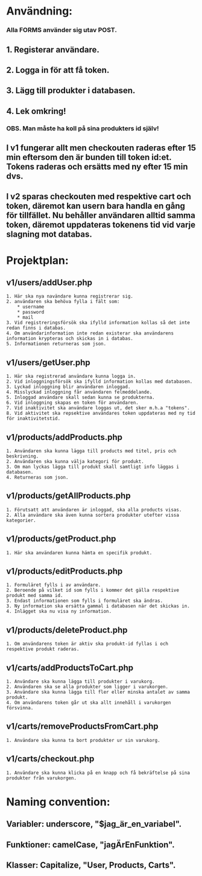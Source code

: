 # Användning:

### Alla FORMS använder sig utav POST.

## 1. Registerar användare.

## 2. Logga in för att få token.

## 3. Lägg till produkter i databasen.

## 4. Lek omkring!

### OBS. Man måste ha koll på sina produkters id själv!

## I v1 fungerar allt men checkouten raderas efter 15 min eftersom den är bunden till token id:et. Tokens raderas och ersätts med ny efter 15 min dvs.

## I v2 sparas checkouten med respektive cart och token, däremot kan usern bara handla en gång för tillfället. Nu behåller användaren alltid samma token, däremot uppdateras tokenens tid vid varje slagning mot databas.

# Projektplan:

## v1/users/addUser.php
    1. Här ska nya navändare kunna registrerar sig.
    2. användaren ska behöva fylla i fält som:
        * username
        * password
        * mail
    3. Vid registreringsförsök ska ifylld information kollas så det inte redan finns i databas.
    4. Om användarinformation inte redan existerar ska användarens information krypteras och skickas in i databas.
    5. Informationen returneras som json.

## v1/users/getUser.php
    1. Här ska registrerad användare kunna logga in.
    2. Vid inloggningsförsök ska ifylld information kollas med databasen.
    3. Lyckad inloggning blir användaren inloggad.
    4. Misslyckad inloggning får användaren felmeddelande.
    5. Inloggad användare skall sedan kunna se produkterna.
    6. Vid inloggning skapas en token för användaren.
    7. Vid inaktivitet ska användare loggas ut, det sker m.h.a "tokens".
    8. Vid aktivitet ska repsektive användares token uppdateras med ny tid för inaktivitetstid.

## v1/products/addProducts.php
    1. Användaren ska kunna lägga till products med titel, pris och beskrivning.
    2. Användaren ska kunna välja kategori för produkt.
    3. Om man lyckas lägga till produkt skall samtligt info läggas i databasen.
    4. Returneras som json.

## v1/products/getAllProducts.php
    1. Förutsatt att användaren är inloggad, ska alla products visas.
    2. Alla användare ska även kunna sortera produkter utefter vissa kategorier.

## v1/products/getProduct.php
    1. Här ska användaren kunna hämta en specifik produkt.

## v1/products/editProducts.php
    1. Formuläret fylls i av användare.
    2. Beroende på vilket id som fylls i kommer det gälla respektive produkt med samma id.
    3. Endast informationen som fylls i formuläret ska ändras.
    3. Ny information ska ersätta gammal i databasen när det skickas in.
    4. Inlägget ska nu visa ny information.

## v1/products/deleteProduct.php
    1. Om användarens token är aktiv ska produkt-id fyllas i och respektive produkt raderas.

## v1/carts/addProductsToCart.php
    1. Användare ska kunna lägga till produkter i varukorg.
    2. Användaren ska se alla produkter som ligger i varukorgen.
    3. Användare ska kunna lägga till fler eller minska antalet av samma produkt.
    4. Om användarens token går ut ska allt innehåll i varukorgen försvinna.

## v1/carts/removeProductsFromCart.php
    1. Användare ska kunna ta bort produkter ur sin varukorg.

## v1/carts/checkout.php
    1. Användare ska kunna klicka på en knapp och få bekräftelse på sina produkter från varukorgen.
     
# Naming convention:

## Variabler: underscore, "$jag_är_en_variabel".

## Funktioner: camelCase, "jagÄrEnFunktion". 

## Klasser: Capitalize, "User, Products, Carts".



